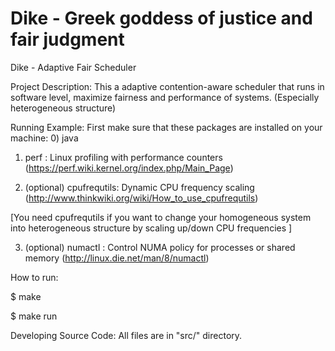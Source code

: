 # Dike - Greek goddess of justice and fair judgment
Dike - Adaptive Fair Scheduler

Project Description:
This a adaptive contention-aware scheduler that runs in software level, maximize fairness and performance of systems. (Especially heterogeneous structure)


Running Example:
First make sure that these packages are installed on your machine:
0) java 

1) perf : Linux profiling with performance counters (https://perf.wiki.kernel.org/index.php/Main_Page)

2) (optional) cpufrequtils: Dynamic CPU frequency scaling (http://www.thinkwiki.org/wiki/How_to_use_cpufrequtils)

[You need cpufrequtils if you want to change your homogeneous system into heterogeneous structure by scaling up/down CPU frequencies ]

3) (optional) numactl : Control NUMA policy for processes or shared memory (http://linux.die.net/man/8/numactl) 

How to run:

$ make

$ make run


Developing Source Code:
All files are in "src/" directory. 






